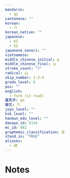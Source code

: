 ```yaml
---
mandarin:
  - qí
cantonese: ""
korean:
  - 기
korean_native: ""
japanese:
  - KI
  - GI
japanese_nanori: ""
vietnamese:
middle_chinese_initial: g
middle_chinese_final: iᴇ
stroke_count: "7"
radical: 山
skip_number: 1-3-4
grade_level: 6
pos: ""
english:
  - fork (in road)
羅馬字: ge
韓文: 거
joyo_level: ""
hsk_level: ""
hanmun_edu_level: ""
danayo_id: 6134
mc_id: 982
graphemic_classification: 支
stand_in: "TRUE"
aliases:
  - 歧
---
```


# Notes
